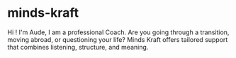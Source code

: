 # minds-kraft
Hi ! I'm Aude, I am a professional Coach. Are you going through a transition, moving abroad, or questioning your life? Minds Kraft offers tailored support that combines listening, structure, and meaning.
